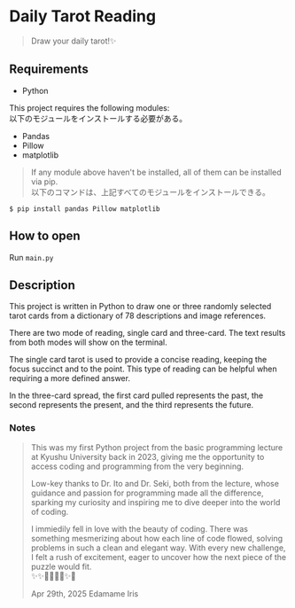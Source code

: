 # Daily Tarot Reading
> Draw your daily tarot!✨

## Requirements
* Python

This project requires the following modules:  
以下のモジュールをインストールする必要がある。
- Pandas
- Pillow
- matplotlib

> If any module above haven't be installed, all of them can be installed via pip.  
以下のコマンドは、上記すべてのモジュールをインストールできる。
```
$ pip install pandas Pillow matplotlib
```


## How to open
Run `main.py`


## Description
This project is written in Python to draw one or three randomly selected tarot cards from a dictionary of 78 descriptions and image references.  
  
There are two mode of reading, single card and three-card. The text results from both modes will show on the terminal.  
  
The single card tarot is used to provide a concise reading, keeping the focus succinct and to the point. This type of reading can be helpful when requiring a more defined answer.  
  
In the three-card spread, the first card pulled represents the past, the second represents the present, and the third represents the future.  
  
  
### Notes
> This was my first Python project from the basic programming lecture at Kyushu University back in 2023, giving me the opportunity to access coding and programming from the very beginning.  
>  
> Low-key thanks to Dr. Ito and Dr. Seki, both from the lecture, whose guidance and passion for programming made all the difference, sparking my curiosity and inspiring me to dive deeper into the world of coding.  
>   
> I immiedily fell in love with the beauty of coding. There was something mesmerizing about how each line of code flowed, solving problems in such a clean and elegant way. With every new challenge, I felt a rush of excitement, eager to uncover how the next piece of the puzzle would fit.  
> ✨✨🖤👩‍💻💟✨🙏
> 
> Apr 29th, 2025
> Edamame Iris 
